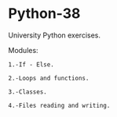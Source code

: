 # Python-38

University Python exercises. 

Modules:

    1.-If - Else.

    2.-Loops and functions.

    3.-Classes.

    4.-Files reading and writing.
 
